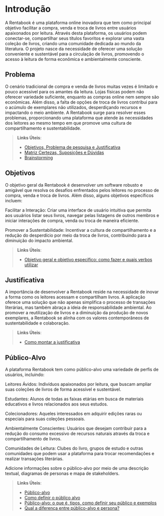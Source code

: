 # Introdução

A Rentabook é uma plataforma online inovadora que tem como principal objetivo facilitar a compra, venda e troca de livros entre usuários apaixonados por leitura. Através desta plataforma, os usuários podem conectar-se, compartilhar seus títulos favoritos e explorar uma vasta coleção de livros, criando uma comunidade dedicada ao mundo da literatura. O projeto nasce da necessidade de oferecer uma solução conveniente e sustentável para a circulação de livros, promovendo o acesso à leitura de forma econômica e ambientalmente consciente.

## Problema
O cenário tradicional de compra e venda de livros muitas vezes é limitado e pouco acessível para os amantes da leitura. Lojas físicas podem não oferecer variedade suficiente, enquanto as compras online nem sempre são econômicas. Além disso, a falta de opções de troca de livros contribui para o acúmulo de exemplares não utilizados, desperdiçando recursos e impactando o meio ambiente. A Rentabook surge para resolver esses problemas, proporcionando uma plataforma que atende às necessidades dos leitores ao mesmo tempo em que promove uma cultura de compartilhamento e sustentabilidade.

> **Links Úteis**:
> - [Objetivos, Problema de pesquisa e Justificativa](https://medium.com/@versioparole/objetivos-problema-de-pesquisa-e-justificativa-c98c8233b9c3)
> - [Matriz Certezas, Suposições e Dúvidas](https://medium.com/educa%C3%A7%C3%A3o-fora-da-caixa/matriz-certezas-suposi%C3%A7%C3%B5es-e-d%C3%BAvidas-fa2263633655)
> - [Brainstorming](https://www.euax.com.br/2018/09/brainstorming/)

## Objetivos

O objetivo geral da Rentabook é desenvolver um software robusto e amigável que resolva os desafios enfrentados pelos leitores no processo de compra, venda e troca de livros. Além disso, alguns objetivos específicos incluem:

Facilitar a Interação: Criar uma interface de usuário intuitiva que permita aos usuários listar seus livros, navegar pelas listagens de outros membros e iniciar interações de compra, venda ou troca de maneira eficiente.

Promover a Sustentabilidade: Incentivar a cultura de compartilhamento e a redução do desperdício por meio da troca de livros, contribuindo para a diminuição do impacto ambiental.
 
> **Links Úteis**:
> - [Objetivo geral e objetivo específico: como fazer e quais verbos utilizar](https://blog.mettzer.com/diferenca-entre-objetivo-geral-e-objetivo-especifico/)

## Justificativa

A importância de desenvolver a Rentabook reside na necessidade de inovar a forma como os leitores acessam e compartilham livros. A aplicação oferece uma solução que não apenas simplifica o processo de transações literárias, mas também abraça a ideia de responsabilidade ambiental. Ao promover a reutilização de livros e a diminuição da produção de novos exemplares, a Rentabook se alinha com os valores contemporâneos de sustentabilidade e colaboração.

> **Links Úteis**:
> - [Como montar a justificativa](https://guiadamonografia.com.br/como-montar-justificativa-do-tcc/)

## Público-Alvo

A plataforma Rentabook tem como público-alvo uma variedade de perfis de usuários, incluindo:

Leitores Ávidos: Indivíduos apaixonados por leitura, que buscam ampliar suas coleções de livros de forma acessível e sustentável.

Estudantes: Alunos de todas as faixas etárias em busca de materiais educativos e livros relacionados aos seus estudos.

Colecionadores: Aqueles interessados em adquirir edições raras ou especiais para suas coleções pessoais.

Ambientalmente Conscientes: Usuários que desejam contribuir para a redução do consumo excessivo de recursos naturais através da troca e compartilhamento de livros.

Comunidades de Leitura: Clubes do livro, grupos de estudo e outras comunidades que podem usar a plataforma para trocar recomendações e realizar transações literárias.

Adicione informações sobre o público-alvo por meio de uma descrição textual, diagramas de personas e mapa de stakeholders.

> **Links Úteis**:
> - [Público-alvo](https://blog.hotmart.com/pt-br/publico-alvo/)
> - [Como definir o público alvo](https://exame.com/pme/5-dicas-essenciais-para-definir-o-publico-alvo-do-seu-negocio/)
> - [Público-alvo: o que é, tipos, como definir seu público e exemplos](https://klickpages.com.br/blog/publico-alvo-o-que-e/)
> - [Qual a diferença entre público-alvo e persona?](https://rockcontent.com/blog/diferenca-publico-alvo-e-persona/)
